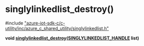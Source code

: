 # singlylinkedlist_destroy()

\#include ["azure-iot-sdk-c/c-utility/inc/azure_c_shared_utility/singlylinkedlist.h"](../iot-c-ref-singlylinkedlist-h.md)  

**void [singlylinkedlist_destroy](#singlylinkedlist_8h_1af882d0a8dedb9091e5e77df980e631ff)([SINGLYLINKEDLIST_HANDLE](#singlylinkedlist_8h_1a355ba061e4132f7817d6d1963d33382a) list)**

